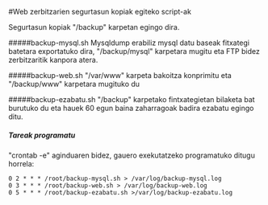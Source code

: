 #Web zerbitzarien segurtasun kopiak egiteko script-ak

Segurtasun kopiak "/backup" karpetan egingo dira.

#####backup-mysql.sh
Mysqldump erabiliz mysql datu baseak fitxategi batetara exportatuko dira, "/backup/mysql" karpetara mugitu eta FTP bidez zerbitzaritik kanpora atera.

#####backup-web.sh
"/var/www" karpeta bakoitza konprimitu eta "/backup/www" karpetara mugituko du

#####backup-ezabatu.sh 
"/backup" karpetako fintxategietan bilaketa bat burutuko du eta hauek 60 egun baina zaharragoak badira ezabatu egingo ditu.


##### Tareak programatu
"crontab -e" aginduaren bidez, gauero exekutatzeko programatuko ditugu horrela:

	0 2 * * * /root/backup-mysql.sh > /var/log/backup-mysql.log
	0 3 * * * /root/backup-web.sh > /var/log/backup-web.log
	0 5 * * * /root/backup-ezabatu.sh >/var/log/backup-ezabatu.log